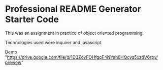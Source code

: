 # Professional README Generator Starter Code

This was an assignment in practice of object oriented programming.

Technologies used were inquirer and javascript

Demo
"https://drive.google.com/file/d/1D3ZovFOHfgqF4NYsh8HQcyq5xzdV6rpy/preview" 
